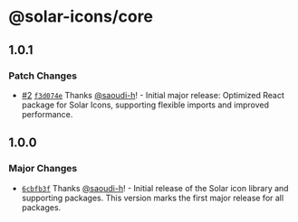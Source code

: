 # @solar-icons/core

## 1.0.1

### Patch Changes

-   [#2](https://github.com/saoudi-h/solar-icons/pull/2) [`f3d074e`](https://github.com/saoudi-h/solar-icons/commit/f3d074ea1042f1f83167a3e93653c6619b9b715b) Thanks [@saoudi-h](https://github.com/saoudi-h)! - Initial major release: Optimized React package for Solar Icons, supporting flexible imports and improved performance.

## 1.0.0

### Major Changes

-   [`6cbfb3f`](https://github.com/saoudi-h/solar-icons/commit/6cbfb3ffc2d773414f0fbde6f2518138c643d4df) Thanks [@saoudi-h](https://github.com/saoudi-h)! - Initial release of the Solar icon library and supporting packages. This version marks the first major release for all packages.

